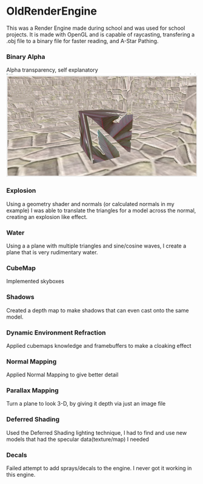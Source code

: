 # OldRenderEngine
This was a Render Engine made during school and was used for school projects. It is made with OpenGL and is capable of raycasting, transfering a .obj file to a binary file for faster reading, and A-Star Pathing.

### Binary Alpha
Alpha transparency, self explanatory
![Cube with alpha texture](Images/Alpha.PNG)

### Explosion
Using a geometry shader and normals (or calculated normals in my example) I was able to translate the triangles for a model across the normal, creating an explosion like effect.

### Water
Using a a plane with multiple triangles and sine/cosine waves, I create a plane that is very rudimentary water.

### CubeMap
Implemented skyboxes

### Shadows
Created a depth map to make shadows that can even cast onto the same model.

### Dynamic Environment Refraction
Applied cubemaps knowledge and framebuffers to make a cloaking effect

### Normal Mapping
Applied Normal Mapping to give better detail

### Parallax Mapping
Turn a plane to look 3-D, by giving it depth via just an image file

### Deferred Shading
Used the Deferred Shading lighting technique, I had to find and use new models that had the specular data(texture/map) I needed

### Decals
Failed attempt to add sprays/decals to the engine. I never got it working in this engine.
